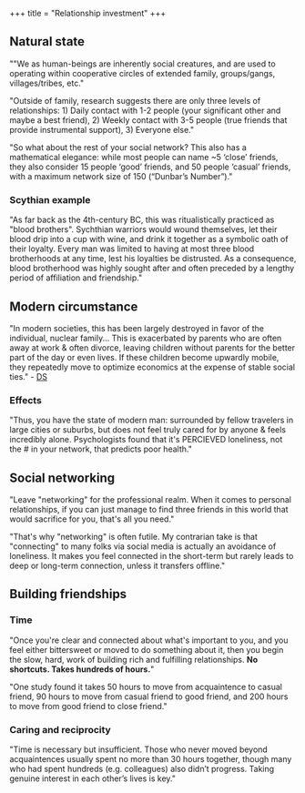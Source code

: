 +++
title = "Relationship investment"
+++

## Natural state
""We as human-beings are inherently social creatures, and are used to operating within cooperative circles of extended family, groups/gangs, villages/tribes, etc."

"Outside of family, research suggests there are only three levels of relationships: 1) Daily contact with 1-2 people (your significant other and maybe a best friend), 2) Weekly contact with 3-5 people (true friends that provide instrumental support), 3) Everyone else."

"So what about the rest of your social network? This also has a mathematical elegance: while most people can name ~5 ‘close’ friends, they also consider 15 people ‘good’ friends, and 50 people ‘casual’ friends, with a maximum network size of 150 (“Dunbar’s Number”)."

### Scythian example
"As far back as the 4th-century BC, this was ritualistically practiced as "blood brothers". Sychthian warriors would wound themselves, let their blood drip into a cup with wine, and drink it together as a symbolic oath of their loyalty. Every man was limited to having at most three blood brotherhoods at any time, lest his loyalties be distrusted. As a consequence, blood brotherhood was highly sought after and often preceded by a lengthy period of affiliation and friendship."

## Modern circumstance
"In modern societies, this has been largely destroyed in favor of the individual, nuclear family... This is exacerbated by parents who are often away at work & often divorce, leaving children without parents for the better part of the day or even lives. If these children become upwardly mobile, they repeatedly move to optimize economics at the expense of stable social ties." - [DS](https://twitter.com/DrSepah/status/1164259172671561729) 

### Effects
"Thus, you have the state of modern man: surrounded by fellow travelers in large cities or suburbs, but does not feel truly cared for by anyone & feels incredibly alone. Psychologists found that it's PERCIEVED loneliness, not the # in your network, that predicts poor health."

## Social networking
"Leave "networking" for the professional realm. When it comes to personal relationships, if you can just manage to find three friends in this world that would sacrifice for you, that's all you need."

"That's why "networking" is often futile. My contrarian take is that "connecting" to many folks via social media is actually an avoidance of loneliness. It makes you feel connected in the short-term but rarely leads to deep or long-term connection, unless it transfers offline."

## Building friendships
### Time
"Once you're clear and connected about what's important to you, and you feel either bittersweet or moved to do something about it, then you begin the slow, hard, work of building rich and fulfilling relationships. **No shortcuts. Takes hundreds of hours.**"

"One study found it takes 50 hours to move from acquaintence to casual friend, 90 hours to move from casual friend to good friend, and 200 hours to move from good friend to close friend."

### Caring and reciprocity
"Time is necessary but insufficient. Those who never moved beyond acquaintences usually spent no more than 30 hours together, though many who had spent hundreds (e.g. colleagues) also didn’t progress. Taking genuine interest in each other’s lives is key."
